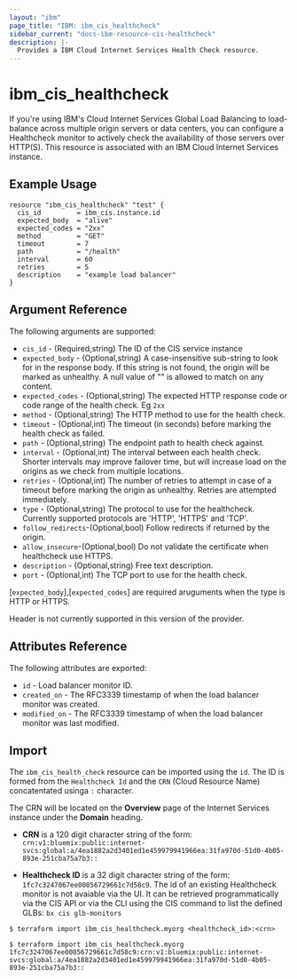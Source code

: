 ```yaml
---
layout: "ibm"
page_title: "IBM: ibm_cis_healthcheck"
sidebar_current: "docs-ibm-resource-cis-healthcheck"
description: |-
  Provides a IBM Cloud Internet Services Health Check resource.
---
```


# ibm_cis_healthcheck

If you're using IBM's Cloud Internet Services Global Load Balancing to load-balance across multiple origin servers or data centers, you can configure a Healthcheck monitor to actively check the availability of those servers over HTTP(S). This resource is associated with an IBM Cloud Internet Services instance. 

## Example Usage

```hcl
resource "ibm_cis_healthcheck" "test" {
  cis_id         = ibm_cis.instance.id
  expected_body  = "alive"
  expected_codes = "2xx"
  method         = "GET"
  timeout        = 7
  path           = "/health"
  interval       = 60
  retries        = 5
  description    = "example load balancer"
}
```

## Argument Reference

The following arguments are supported:

* `cis_id` - (Required,string) The ID of the CIS service instance
* `expected_body` - (Optional,string) A case-insensitive sub-string to look for in the response body. If this string is not found, the origin will be marked as unhealthy. A null value of "" is allowed to match on any content. 
* `expected_codes` - (Optional,string) The expected HTTP response code or code range of the health check. Eg `2xx`
* `method` - (Optional,string) The HTTP method to use for the health check.
* `timeout` - (Optional,int) The timeout (in seconds) before marking the health check as failed.
* `path` - (Optional,string) The endpoint path to health check against.
* `interval` - (Optional,int) The interval between each health check. Shorter intervals may improve failover time, but will increase load on the origins as we check from multiple locations.
* `retries` - (Optional,int) The number of retries to attempt in case of a timeout before marking the origin as unhealthy. Retries are attempted immediately.
* `type` - (Optional,string) The protocol to use for the healthcheck. Currently supported protocols are 'HTTP', 'HTTPS' and 'TCP'. 
* `follow_redirects`-(Optional,bool) Follow redirects if returned by the origin.
* `allow_insecure`-(Optional,bool) Do not validate the certificate when healthcheck use HTTPS.
* `description` - (Optional,string) Free text description.
* `port` - (Optional,int) The TCP port to use for the health check.

[`expected_body`],[`expected_codes`] are required aruguments when the type is HTTP or HTTPS.

Header is not currently supported in this version of the provider. 

## Attributes Reference

The following attributes are exported:

* `id` - Load balancer monitor ID.
* `created_on` - The RFC3339 timestamp of when the load balancer monitor was created.
* `modified_on` - The RFC3339 timestamp of when the load balancer monitor was last modified.

## Import

The `ibm_cis_health_check` resource can be imported using the `id`. The ID is formed from the `Healthcheck Id` and the `CRN` (Cloud Resource Name) concatentated usinga `:` character.  

The CRN will be located on the **Overview** page of the Internet Services instance under the **Domain** heading. 

* **CRN** is a 120 digit character string of the form: `crn:v1:bluemix:public:internet-svcs:global:a/4ea1882a2d3401ed1e459979941966ea:31fa970d-51d0-4b05-893e-251cba75a7b3::`

* **Healthcheck ID** is a 32 digit character string of the form: `1fc7c3247067ee00856729661c7d58c9`. The id of an existing Healthcheck monitor is not avaiable via the UI. It can be retrieved programmatically via the CIS API or via the CLI using the CIS command to list the defined GLBs:  `bx cis glb-monitors` 


```
$ terraform import ibm_cis_healthcheck.myorg <healthcheck_id>:<crn>

$ terraform import ibm_cis_healthcheck.myorg 1fc7c3247067ee00856729661c7d58c9:crn:v1:bluemix:public:internet-svcs:global:a/4ea1882a2d3401ed1e459979941966ea:31fa970d-51d0-4b05-893e-251cba75a7b3::
